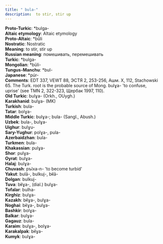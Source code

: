 ```yaml
---
title: " bula-"
description:  to stir, stir up
---
```


<strong>Proto-Turkic</strong>:  *bulga-<br>
<strong>Altaic etymology</strong>:  Altaic etymology<br>
<strong> Proto-Altaic</strong>:  *bŭ́li<br>
<strong>Nostratic</strong>:  Nostratic<br>
<strong>Meaning</strong>:  to stir, stir up<br>
<strong>Russian meaning</strong>:  помешивать, перемешивать<br>
<strong>Turkic</strong>:  *bulga-<br>
<strong>Mongolian</strong>:  *büli-<br>
<strong>Tungus-Manchu</strong>:  *bul-<br>
<strong>Japanese</strong>:  *púr-<br>
<strong>Comments</strong>:  EDT 337, VEWT 88, ЭСТЯ 2, 253-256, Ашм. X, 112, Stachowski 65. The Turk. root is the probable source of Mong. bulɣa- 'to confuse, uprise' (see TMN 2, 322-323, Щербак 1997, 110).<br>
<strong>Old Turkic</strong>:  bulɣa- (Orkh., OUygh.)<br>
<strong>Karakhanid</strong>:  bulɣa- (MK)<br>
<strong>Turkish</strong>:  bula-<br>
<strong>Tatar</strong>:  bolɣa-<br>
<strong>Middle Turkic</strong>:  bulɣa-; bula- (Sangl., Abush.)<br>
<strong>Uzbek</strong>:  bula-, bulɣa-<br>
<strong>Uighur</strong>:  bulɣu-<br>
<strong>Sary-Yughur</strong>:  polɣa-, pula-<br>
<strong>Azerbaidzhan</strong>:  bula-<br>
<strong>Turkmen</strong>:  bula-<br>
<strong>Khakassian</strong>:  pulɣa-<br>
<strong>Shor</strong>:  pulɣa-<br>
<strong>Oyrat</strong>:  bulɣa-<br>
<strong>Halaj</strong>:  bulɣa-<br>
<strong>Chuvash</strong>:  pъlxa-n- 'to become turbid'<br>
<strong>Yakut</strong>:  bulā-, bulkuj-, bɨlā-<br>
<strong>Dolgan</strong>:  bulkuj-<br>
<strong>Tuva</strong>:  bɨlɣa-, (dial.) bulɣa-<br>
<strong>Tofalar</strong>:  bulha-<br>
<strong>Kirghiz</strong>:  bulɣa-<br>
<strong>Kazakh</strong>:  bɨlɣa-, bulɣa-<br>
<strong>Noghai</strong>:  bɨlɣa-, bulɣa-<br>
<strong>Bashkir</strong>:  bolɣa-<br>
<strong>Balkar</strong>:  bulɣa-<br>
<strong>Gagauz</strong>:  bula-<br>
<strong>Karaim</strong>:  bulɣa-, bolɣa-<br>
<strong>Karakalpak</strong>:  bɨlɣa-<br>
<strong>Kumyk</strong>:  bulɣa-<br>


